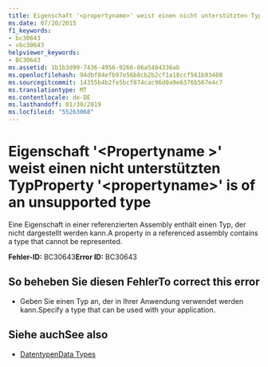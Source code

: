 ```yaml
---
title: Eigenschaft '<propertyname>' weist einen nicht unterstützten Typ
ms.date: 07/20/2015
f1_keywords:
- bc30643
- vbc30643
helpviewer_keywords:
- BC30643
ms.assetid: 1b1b3d99-7436-4956-9266-06a5484336ab
ms.openlocfilehash: 94dbf84efb97e56b8cb2b2cf1a18ccf561b93408
ms.sourcegitcommit: 14355b4b2fe5bcf874cac96d0a9e6376b567e4c7
ms.translationtype: MT
ms.contentlocale: de-DE
ms.lasthandoff: 01/30/2019
ms.locfileid: "55263068"
---
```

# <a name="property-propertyname-is-of-an-unsupported-type"></a><span data-ttu-id="ee994-102">Eigenschaft '\<Propertyname >' weist einen nicht unterstützten Typ</span><span class="sxs-lookup"><span data-stu-id="ee994-102">Property '\<propertyname>' is of an unsupported type</span></span>
<span data-ttu-id="ee994-103">Eine Eigenschaft in einer referenzierten Assembly enthält einen Typ, der nicht dargestellt werden kann.</span><span class="sxs-lookup"><span data-stu-id="ee994-103">A property in a referenced assembly contains a type that cannot be represented.</span></span>  
  
 <span data-ttu-id="ee994-104">**Fehler-ID:** BC30643</span><span class="sxs-lookup"><span data-stu-id="ee994-104">**Error ID:** BC30643</span></span>  
  
## <a name="to-correct-this-error"></a><span data-ttu-id="ee994-105">So beheben Sie diesen Fehler</span><span class="sxs-lookup"><span data-stu-id="ee994-105">To correct this error</span></span>  
  
-   <span data-ttu-id="ee994-106">Geben Sie einen Typ an, der in Ihrer Anwendung verwendet werden kann.</span><span class="sxs-lookup"><span data-stu-id="ee994-106">Specify a type that can be used with your application.</span></span>  
  
## <a name="see-also"></a><span data-ttu-id="ee994-107">Siehe auch</span><span class="sxs-lookup"><span data-stu-id="ee994-107">See also</span></span>
- [<span data-ttu-id="ee994-108">Datentypen</span><span class="sxs-lookup"><span data-stu-id="ee994-108">Data Types</span></span>](../../visual-basic/programming-guide/language-features/data-types/index.md)
